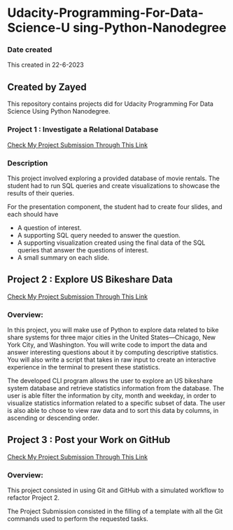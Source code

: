 # Udacity-Programming-For-Data-Science-U sing-Python-Nanodegree
### Date created
This created in 22-6-2023

## Created by Zayed

This repository contains projects did for Udacity Programming For Data Science Using Python Nanodegree.


### Project 1 : Investigate a Relational Database
[Check My Project Submission Through This Link](https://github.com/zayed1/pdsnd_github/tree/master/project%201)

### Description
This project involved exploring a provided database of movie rentals. The student had to run SQL queries and create visualizations to showcase the results of their queries.

For the presentation component, the student had to create four slides, and each should have 
* A question of interest.
* A supporting SQL query needed to answer the question.
* A supporting visualization created using the final data of the SQL queries that answer the questions of interest.
* A small summary on each slide.

## Project 2 : Explore US Bikeshare Data
[Check My Project Submission Through This Link](https://github.com/zayed1/pdsnd_github/tree/master/project%202)

### Overview:

In this project, you will make use of Python to explore data related to bike share systems for three major cities in the United States—Chicago, New York City, and Washington. You will write code to import the data and answer interesting questions about it by computing descriptive statistics. You will also write a script that takes in raw input to create an interactive experience in the terminal to present these statistics.

The developed CLI program allows the user to explore an US bikeshare system database and retrieve statistics information from the database. The user is able filter the information by city, month and weekday, in order to visualize statistics information related to a specific subset of data. The user is also able to chose to view raw data and to sort this data by columns, in ascending or descending order.


## Project 3 : Post your Work on GitHub
[Check My Project Submission Through This Link](https://github.com/zayed1/pdsnd_github/tree/documentation/project%203%20Github)

### Overview:

This project consisted in using Git and GitHub with a simulated workflow to refactor Project 2.

The Project Submission consisted in the filling of a template with all the Git commands used to perform the requested tasks.
